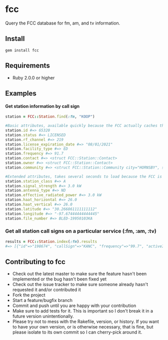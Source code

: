 # fcc

Query the FCC database for fm, am, and tv information.

## Install

```
gem install fcc
```

## Requirements

* Ruby 2.0.0 or higher

## Examples

#### Get station information by call sign

```ruby
station = FCC::Station.find(:fm, "KOOP")

#Basic attributes, available quickly because the FCC actually caches these in a CDN: 
station.id #=> 65320
station.status #=> LICENSED
station.rf_channel #=> 219
station.license_expiration_date #=> "08/01/2021"
station.facility_type #=> ED
station.frequency #=> 91.7 
station.contact #=> <struct FCC::Station::Contact>
station.owner #=> <struct FCC::Station::Contact>
station.community #=> <struct FCC::Station::Community city="HORNSBY", state="TX">

#Extended attributes, takes several seconds to load because the FCC is running this endpoint on a 1960s era mainframe operated by trained hamsters
station.station_class #=> A
station.signal_strength #=> 3.0 kW
station.antenna_type #=> ND
station.effective_radiated_power #=> 3.0 kW
station.haat_horizontal #=> 26.0
station.haat_vertical #=> 26.0
station.latitude #=> "30.266861111111112"
station.longitude #=> "-97.67444444444445"
station.file_number #=> BLED-19950103KA
```

### Get all station call signs on a particular service (:fm, :am, :tv)

```ruby
results = FCC::Station.index(:fm).results
#=> [{"id"=>"198674", "callSign"=>"KANC", "frequency"=>"99.7", "activeInd"=>"Y"}, {"id"=>"174558", "callSign"=>"WUMZ", "frequency"=>"91.5", "activeInd"=>"Y"}, {"id"=>"184688", "callSign"=>"WHVC", "frequency"=>"102.5", "activeInd"=>"Y"} .... 
```

## Contributing to fcc

* Check out the latest master to make sure the feature hasn't been implemented or the bug hasn't been fixed yet
* Check out the issue tracker to make sure someone already hasn't requested it and/or contributed it
* Fork the project
* Start a feature/bugfix branch
* Commit and push until you are happy with your contribution
* Make sure to add tests for it. This is important so I don't break it in a future version unintentionally.
* Please try not to mess with the Rakefile, version, or history. If you want to have your own version, or is otherwise necessary, that is fine, but please isolate to its own commit so I can cherry-pick around it.
